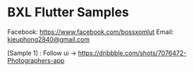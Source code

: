 # BXL Flutter Samples

Facebook: https://www.facebook.com/bossxomlut
Email: kieuphong2840@gmail.com



[Sample 1] : Follow ui -> https://dribbble.com/shots/7076472-Photographers-app
